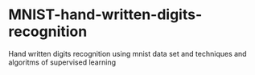 # MNIST-hand-written-digits-recognition
Hand written digits recognition  using mnist data set and techniques and algoritms of supervised learning
